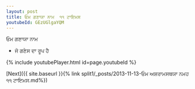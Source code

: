 ```yaml
---
layout: post
title: ਓਮ ਗਣਾਯਾ ਨਾਮ  ੧੧ ਟਾਇਮਸ
youtubeId: GEzUGlgaYQM
---
```

 
 
 ਓਮ ਗਣਾਯਾ ਨਾਮ   
 
 -  ਜੋ ਗਣੇਸ ਦਾ ਰੂਪ ਹੈ 
 
  
 
  
 
 
 
 
 
 


{% include youtubePlayer.html id=page.youtubeId %}
 
[Next]({{ site.baseurl }}{% link  split1/_posts/2013-11-13-ਓਮ ਅਸ਼ਰਾਮਸਥਯਾ ਨਮਹ ੧੧ ਟਾਇਮਸ.md%})
 
